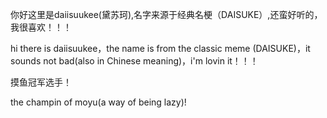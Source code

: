 你好这里是daiisuukee(黛苏珂),名字来源于经典名梗（DAISUKE）,还蛮好听的，我很喜欢！！！

hi there is daiisuukee，the name is from the classic meme (DAISUKE)，it sounds not bad(also in Chinese meaning)，i'm lovin it！！！

摸鱼冠军选手！

the champin of moyu(a way of being lazy)!

<!---
daiisuukee/daiisuukee is a ✨ special ✨ repository because its `README.md` (this file) appears on your GitHub profile.
You can click the Preview link to take a look at your changes.
--->
